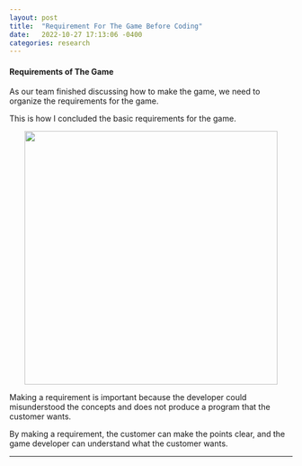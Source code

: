 ```yaml
---
layout: post
title:  "Requirement For The Game Before Coding"
date:   2022-10-27 17:13:06 -0400
categories: research
---
```


#### Requirements of The Game

As our team finished discussing how to make the game, we need to organize the requirements for the game.

This is how I concluded the basic requirements for the game.

<img src="/devblog/assets/requirements.png" width="450" height="450" style="display: block; margin: 0 auto"/>

Making a requirement is important because the developer could misunderstood the concepts and does not produce a program that the customer wants.

By making a requirement, the customer can make the points clear, and the game developer can understand what the customer wants.

---
